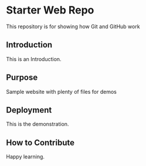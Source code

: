 # Starter Web Repo

This repository is for showing how Git and GitHub work

## Introduction

This is an Introduction.

## Purpose

Sample website with plenty of files for demos

## Deployment
This is the demonstration.

## How to Contribute

Happy learning.